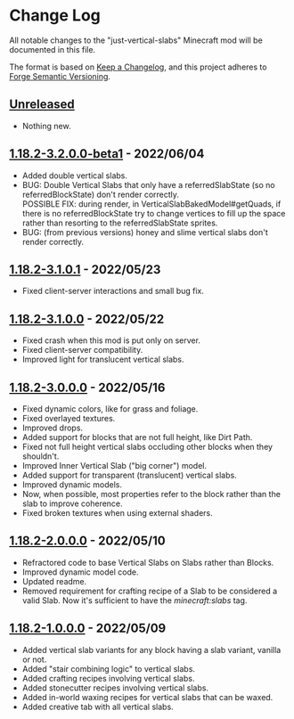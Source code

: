# Change Log

All notable changes to the "just-vertical-slabs" Minecraft mod will be documented in this file.

The format is based on [Keep a Changelog](https://keepachangelog.com/en/1.0.0/),
and this project adheres to [Forge Semantic Versioning](https://mcforge.readthedocs.io/en/1.18.x/gettingstarted/versioning/#versioning).

## [Unreleased]
- Nothing new.

## [1.18.2-3.2.0.0-beta1] - 2022/06/04
- Added double vertical slabs.
- BUG: Double Vertical Slabs that only have a referredSlabState (so no referredBlockState) don't render correctly.  
  POSSIBLE FIX: during render, in VerticalSlabBakedModel#getQuads, if there is no referredBlockState try to change vertices to fill up the space rather than resorting to the referredSlabState sprites.
- BUG: (from previous versions) honey and slime vertical slabs don't render correctly.

## [1.18.2-3.1.0.1] - 2022/05/23
- Fixed client-server interactions and small bug fix.

## [1.18.2-3.1.0.0] - 2022/05/22
- Fixed crash when this mod is put only on server.
- Fixed client-server compatibility.
- Improved light for translucent vertical slabs.

## [1.18.2-3.0.0.0] - 2022/05/16
- Fixed dynamic colors, like for grass and foliage.
- Fixed overlayed textures.
- Improved drops.
- Added support for blocks that are not full height, like Dirt Path.
- Fixed not full height vertical slabs occluding other blocks when they shouldn't.
- Improved Inner Vertical Slab ("big corner") model.
- Added support for transparent (translucent) vertical slabs.
- Improved dynamic models.
- Now, when possible, most properties refer to the block rather than the slab to improve coherence.
- Fixed broken textures when using external shaders.

## [1.18.2-2.0.0.0] - 2022/05/10
- Refractored code to base Vertical Slabs on Slabs rather than Blocks.
- Improved dynamic model code.
- Updated readme.
- Removed requirement for crafting recipe of a Slab to be considered a valid Slab. Now it's sufficient to have the *minecraft:slabs* tag. 

## [1.18.2-1.0.0.0] - 2022/05/09
- Added vertical slab variants for any block having a slab variant, vanilla or not.
- Added "stair combining logic" to vertical slabs.
- Added crafting recipes involving vertical slabs.
- Added stonecutter recipes involving vertical slabs.
- Added in-world waxing recipes for vertical slabs that can be waxed.
- Added creative tab with all vertical slabs.

[Unreleased]: https://github.com/Nyphet/just-vertical-slabs
[1.18.2-3.2.0.0-beta1]: https://github.com/Nyphet/just-vertical-slabs/releases/tag/v1.18.2-3.2.0.0-beta1
[1.18.2-3.1.0.1]: https://github.com/Nyphet/just-vertical-slabs/releases/tag/v1.18.2-3.1.0.1
[1.18.2-3.1.0.0]: https://github.com/Nyphet/just-vertical-slabs/releases/tag/v1.18.2-3.1.0.0
[1.18.2-3.0.0.0]: https://github.com/Nyphet/just-vertical-slabs/releases/tag/v1.18.2-3.0.0.0
[1.18.2-2.0.0.0]: https://github.com/Nyphet/just-vertical-slabs/releases/tag/v1.18.2-2.0.0.0
[1.18.2-1.0.0.0]: https://github.com/Nyphet/just-vertical-slabs/releases/tag/v1.18.2-1.0.0.0
